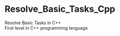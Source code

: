 # Resolve_Basic_Tasks_Cpp
  
  Resolve Basic Tasks in C++ <br/>
  First level in C++ programming language


